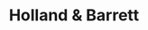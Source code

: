 ---
title: "Holland & Barrett"
url: /cambridge/holland-and-barrett-fitzroy-street/
shop: health food
---